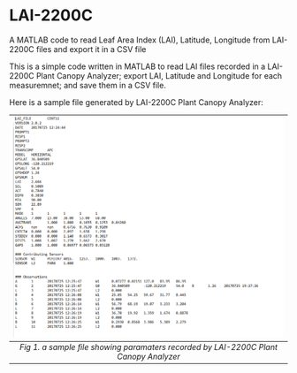 # LAI-2200C
A MATLAB code to read Leaf Area Index (LAI), Latitude, Longitude from LAI-2200C files and export it in a CSV file

This is a simple code written in MATLAB to read LAI files recorded in a LAI-2200C Plant Canopy Analyzer; export LAI, Latitude and Longitude for each measuremnet; and save them in a CSV file.

Here is a sample file generated by LAI-2200C Plant Canopy Analyzer:

| ![](https://github.com/Mahyarona/LAI-2200C/blob/master/LAI01.PNG) | 
|:--:| 
| *Fig 1. a sample file showing paramaters recorded by LAI-2200C Plant Canopy Analyzer* |
